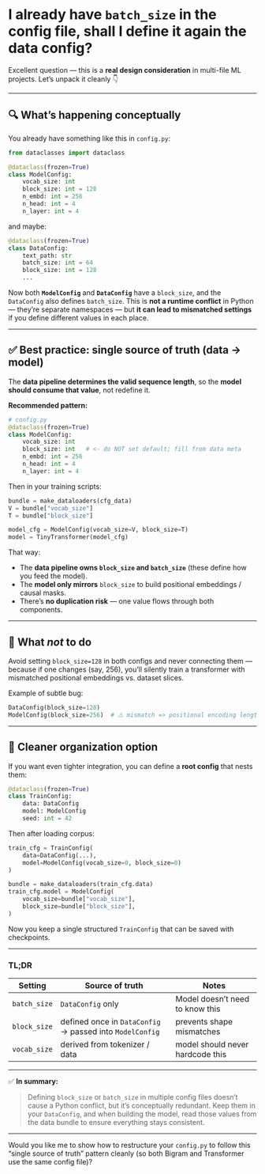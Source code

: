 # I already have `batch_size` in the config file, shall I define it again the data config?

Excellent question — this is a **real design consideration** in multi-file ML projects.
Let’s unpack it cleanly 👇

---

## 🔍 What’s happening conceptually

You already have something like this in `config.py`:

```python
from dataclasses import dataclass

@dataclass(frozen=True)
class ModelConfig:
    vocab_size: int
    block_size: int = 128
    n_embd: int = 256
    n_head: int = 4
    n_layer: int = 4
```

and maybe:

```python
@dataclass(frozen=True)
class DataConfig:
    text_path: str
    batch_size: int = 64
    block_size: int = 128
    ...
```

Now both **`ModelConfig`** and **`DataConfig`** have a `block_size`, and the `DataConfig` also defines `batch_size`.
This is **not a runtime conflict** in Python — they’re separate namespaces — but **it can lead to mismatched settings** if you define different values in each place.

---

## ✅ Best practice: single source of truth (data → model)

The **data pipeline determines the valid sequence length**, so the **model should consume that value**, not redefine it.

**Recommended pattern:**

```python
# config.py
@dataclass(frozen=True)
class ModelConfig:
    vocab_size: int
    block_size: int   # <- do NOT set default; fill from data meta
    n_embd: int = 256
    n_head: int = 4
    n_layer: int = 4
```

Then in your training scripts:

```python
bundle = make_dataloaders(cfg_data)
V = bundle["vocab_size"]
T = bundle["block_size"]

model_cfg = ModelConfig(vocab_size=V, block_size=T)
model = TinyTransformer(model_cfg)
```

That way:

* The **data pipeline owns `block_size` and `batch_size`** (these define how you feed the model).
* The **model only mirrors** `block_size` to build positional embeddings / causal masks.
* There’s **no duplication risk** — one value flows through both components.

---

## 🚫 What *not* to do

Avoid setting `block_size=128` in both configs and never connecting them — because if one changes (say, 256), you’ll silently train a transformer with mismatched positional embeddings vs. dataset slices.

Example of subtle bug:

```python
DataConfig(block_size=128)
ModelConfig(block_size=256)  # ⚠️ mismatch => positional encoding length error
```

---

## 🧩 Cleaner organization option

If you want even tighter integration, you can define a **root config** that nests them:

```python
@dataclass(frozen=True)
class TrainConfig:
    data: DataConfig
    model: ModelConfig
    seed: int = 42
```

Then after loading corpus:

```python
train_cfg = TrainConfig(
    data=DataConfig(...),
    model=ModelConfig(vocab_size=0, block_size=0)
)

bundle = make_dataloaders(train_cfg.data)
train_cfg.model = ModelConfig(
    vocab_size=bundle["vocab_size"],
    block_size=bundle["block_size"],
)
```

Now you keep a single structured `TrainConfig` that can be saved with checkpoints.

---

### TL;DR

| Setting      | Source of truth                                          | Notes                            |
| ------------ | -------------------------------------------------------- | -------------------------------- |
| `batch_size` | `DataConfig` only                                        | Model doesn’t need to know this  |
| `block_size` | defined once in `DataConfig` → passed into `ModelConfig` | prevents shape mismatches        |
| `vocab_size` | derived from tokenizer / data                            | model should never hardcode this |

---

✅ **In summary:**

> Defining `block_size` or `batch_size` in multiple config files doesn’t cause a Python conflict, but it’s conceptually redundant.
> Keep them in your `DataConfig`, and when building the model, read those values from the data bundle to ensure everything stays consistent.

---

Would you like me to show how to restructure your `config.py` to follow this “single source of truth” pattern cleanly (so both Bigram and Transformer use the same config file)?
